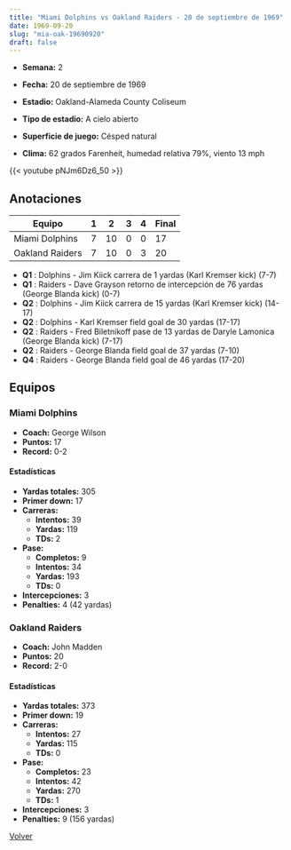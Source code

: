 ```yaml
---
title: "Miami Dolphins vs Oakland Raiders - 20 de septiembre de 1969"
date: 1969-09-20
slug: "mia-oak-19690920"
draft: false
---
```


* **Semana:** 2
* **Fecha:** 20 de septiembre de 1969

* **Estadio:** Oakland-Alameda County Coliseum
* **Tipo de estadio:** A cielo abierto
* **Superficie de juego:** Césped natural
* **Clima:** 62 grados Farenheit, humedad relativa 79%, viento 13 mph


{{< youtube pNJm6Dz6_50 >}}


## Anotaciones
| Equipo | 1 | 2 | 3 | 4 | Final |
|--------|---|---|---|---|-------|
| Miami Dolphins  | 7 | 10 | 0 | 0  | 17 |
| Oakland Raiders  | 7 | 10 | 0 | 3  | 20 |
* **Q1** : Dolphins - Jim Kiick carrera de 1 yardas (Karl Kremser kick) (7-7)
* **Q1** : Raiders - Dave Grayson retorno de intercepción de 76 yardas (George Blanda kick) (0-7)
* **Q2** : Dolphins - Jim Kiick carrera de 15 yardas (Karl Kremser kick) (14-17)
* **Q2** : Dolphins - Karl Kremser field goal de 30 yardas (17-17)
* **Q2** : Raiders - Fred Biletnikoff pase de 13 yardas de Daryle Lamonica (George Blanda kick) (7-17)
* **Q2** : Raiders - George Blanda field goal de 37 yardas (7-10)
* **Q4** : Raiders - George Blanda field goal de 46 yardas (17-20)


## Equipos


### Miami Dolphins
* **Coach:** George Wilson
* **Puntos:** 17
* **Record:** 0-2
#### Estadísticas
* **Yardas totales:** 305
* **Primer down:** 17
* **Carreras:**
  * **Intentos:** 39
  * **Yardas:** 119
  * **TDs:** 2
* **Pase:**
  * **Completos:** 9
  * **Intentos:** 34
  * **Yardas:** 193
  * **TDs:** 0
* **Intercepciones:** 3
* **Penalties:** 4 (42 yardas)

### Oakland Raiders
* **Coach:** John Madden
* **Puntos:** 20
* **Record:** 2-0
#### Estadísticas
* **Yardas totales:** 373
* **Primer down:** 19
* **Carreras:**
  * **Intentos:** 27
  * **Yardas:** 115
  * **TDs:** 0
* **Pase:**
  * **Completos:** 23
  * **Intentos:** 42
  * **Yardas:** 270
  * **TDs:** 1
* **Intercepciones:** 3
* **Penalties:** 9 (156 yardas)


[Volver](/historia/1969)
